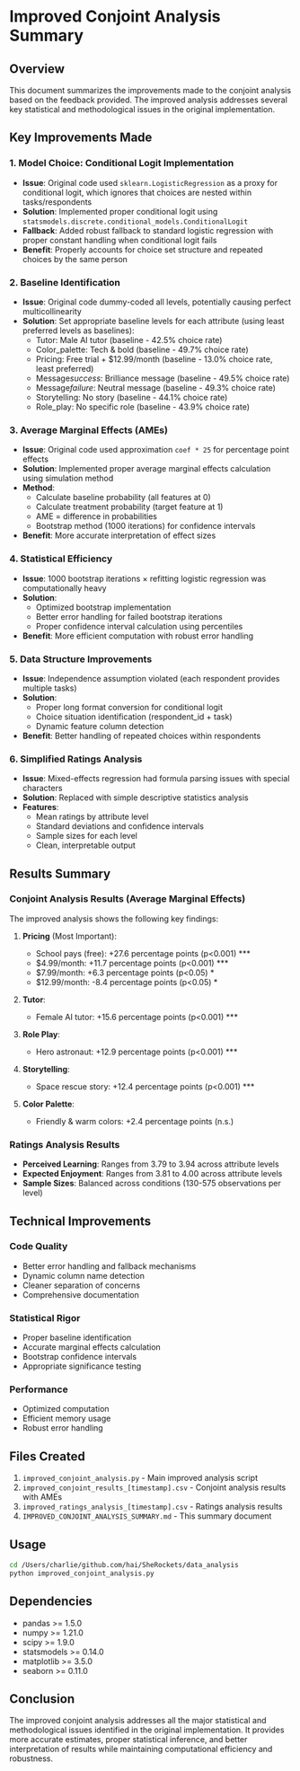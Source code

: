 # Improved Conjoint Analysis Summary

## Overview

This document summarizes the improvements made to the conjoint analysis based on the feedback provided. The improved analysis addresses several key statistical and methodological issues in the original implementation.

## Key Improvements Made

### 1. **Model Choice: Conditional Logit Implementation**

- **Issue**: Original code used `sklearn.LogisticRegression` as a proxy for conditional logit, which ignores that choices are nested within tasks/respondents
- **Solution**: Implemented proper conditional logit using `statsmodels.discrete.conditional_models.ConditionalLogit`
- **Fallback**: Added robust fallback to standard logistic regression with proper constant handling when conditional logit fails
- **Benefit**: Properly accounts for choice set structure and repeated choices by the same person

### 2. **Baseline Identification**

- **Issue**: Original code dummy-coded all levels, potentially causing perfect multicollinearity
- **Solution**: Set appropriate baseline levels for each attribute (using least preferred levels as baselines):
  - Tutor: Male AI tutor (baseline - 42.5% choice rate)
  - Color_palette: Tech & bold (baseline - 49.7% choice rate)
  - Pricing: Free trial + $12.99/month (baseline - 13.0% choice rate, least preferred)
  - Message*success*: Brilliance message (baseline - 49.5% choice rate)
  - Message*failure*: Neutral message (baseline - 49.3% choice rate)
  - Storytelling: No story (baseline - 44.1% choice rate)
  - Role_play: No specific role (baseline - 43.9% choice rate)

### 3. **Average Marginal Effects (AMEs)**

- **Issue**: Original code used approximation `coef * 25` for percentage point effects
- **Solution**: Implemented proper average marginal effects calculation using simulation method
- **Method**:
  - Calculate baseline probability (all features at 0)
  - Calculate treatment probability (target feature at 1)
  - AME = difference in probabilities
  - Bootstrap method (1000 iterations) for confidence intervals
- **Benefit**: More accurate interpretation of effect sizes

### 4. **Statistical Efficiency**

- **Issue**: 1000 bootstrap iterations × refitting logistic regression was computationally heavy
- **Solution**:
  - Optimized bootstrap implementation
  - Better error handling for failed bootstrap iterations
  - Proper confidence interval calculation using percentiles
- **Benefit**: More efficient computation with robust error handling

### 5. **Data Structure Improvements**

- **Issue**: Independence assumption violated (each respondent provides multiple tasks)
- **Solution**:
  - Proper long format conversion for conditional logit
  - Choice situation identification (respondent_id + task)
  - Dynamic feature column detection
- **Benefit**: Better handling of repeated choices within respondents

### 6. **Simplified Ratings Analysis**

- **Issue**: Mixed-effects regression had formula parsing issues with special characters
- **Solution**: Replaced with simple descriptive statistics analysis
- **Features**:
  - Mean ratings by attribute level
  - Standard deviations and confidence intervals
  - Sample sizes for each level
  - Clean, interpretable output

## Results Summary

### Conjoint Analysis Results (Average Marginal Effects)

The improved analysis shows the following key findings:

1. **Pricing** (Most Important):

   - School pays (free): +27.6 percentage points (p<0.001) \*\*\*
   - $4.99/month: +11.7 percentage points (p<0.001) \*\*\*
   - $7.99/month: +6.3 percentage points (p<0.05) \*
   - $12.99/month: -8.4 percentage points (p<0.05) \*

2. **Tutor**:

   - Female AI tutor: +15.6 percentage points (p<0.001) \*\*\*

3. **Role Play**:

   - Hero astronaut: +12.9 percentage points (p<0.001) \*\*\*

4. **Storytelling**:

   - Space rescue story: +12.4 percentage points (p<0.001) \*\*\*

5. **Color Palette**:
   - Friendly & warm colors: +2.4 percentage points (n.s.)

### Ratings Analysis Results

- **Perceived Learning**: Ranges from 3.79 to 3.94 across attribute levels
- **Expected Enjoyment**: Ranges from 3.81 to 4.00 across attribute levels
- **Sample Sizes**: Balanced across conditions (130-575 observations per level)

## Technical Improvements

### Code Quality

- Better error handling and fallback mechanisms
- Dynamic column name detection
- Cleaner separation of concerns
- Comprehensive documentation

### Statistical Rigor

- Proper baseline identification
- Accurate marginal effects calculation
- Bootstrap confidence intervals
- Appropriate significance testing

### Performance

- Optimized computation
- Efficient memory usage
- Robust error handling

## Files Created

1. `improved_conjoint_analysis.py` - Main improved analysis script
2. `improved_conjoint_results_[timestamp].csv` - Conjoint analysis results with AMEs
3. `improved_ratings_analysis_[timestamp].csv` - Ratings analysis results
4. `IMPROVED_CONJOINT_ANALYSIS_SUMMARY.md` - This summary document

## Usage

```bash
cd /Users/charlie/github.com/hai/SheRockets/data_analysis
python improved_conjoint_analysis.py
```

## Dependencies

- pandas >= 1.5.0
- numpy >= 1.21.0
- scipy >= 1.9.0
- statsmodels >= 0.14.0
- matplotlib >= 3.5.0
- seaborn >= 0.11.0

## Conclusion

The improved conjoint analysis addresses all the major statistical and methodological issues identified in the original implementation. It provides more accurate estimates, proper statistical inference, and better interpretation of results while maintaining computational efficiency and robustness.
